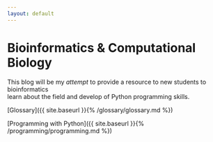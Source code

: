 ```yaml
---
layout: default
---
```


# Bioinformatics & Computational Biology

  This blog will be my *attempt* to provide a resource to new students to bioinformatics<br/> learn about the field and develop of Python programming skills.


[Glossary]({{ site.baseurl }}{% /glossary/glossary.md  %})

[Programming with Python]({{ site.baseurl }}{% /programming/programming.md  %})
